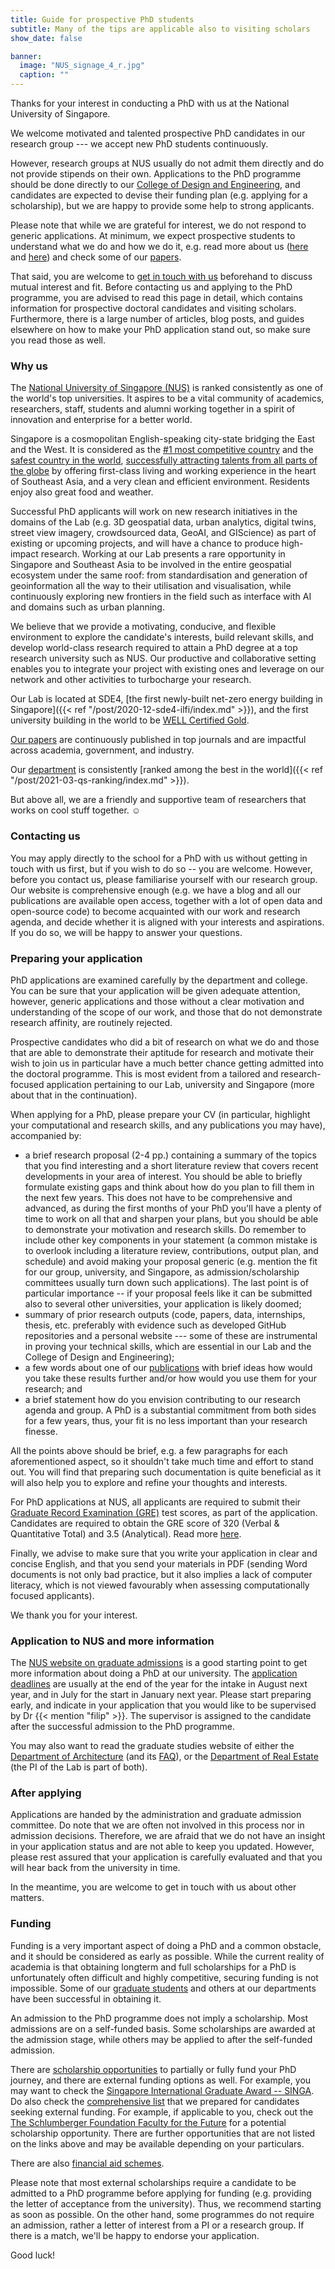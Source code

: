```yaml
---
title: Guide for prospective PhD students
subtitle: Many of the tips are applicable also to visiting scholars 
show_date: false

banner:
  image: "NUS_signage_4_r.jpg"
  caption: ""
---
```


Thanks for your interest in conducting a PhD with us at the National University of Singapore.

We welcome motivated and talented prospective PhD candidates in our research group --- we accept new PhD students continuously.

However, research groups at NUS usually do not admit them directly and do not provide stipends on their own.
Applications to the PhD programme should be done directly to our [College of Design and Engineering](http://www.cde.nus.edu.sg), and candidates are expected to devise their funding plan (e.g. applying for a scholarship), but we are happy to provide some help to strong applicants.

Please note that while we are grateful for interest, we do not respond to generic applications. 
At minimum, we expect prospective students to understand what we do and how we do it, e.g. read more about us ([here](../../about) and [here](../why-us)) and check some of our [papers](/publication).

That said, you are welcome to [get in touch with us](/#contact) beforehand to discuss mutual interest and fit.
Before contacting us and applying to the PhD programme, you are advised to read this page in detail, which contains information for prospective doctoral candidates and visiting scholars.
Furthermore, there is a large number of articles, blog posts, and guides elsewhere on how to make your PhD application stand out, so make sure you read those as well.

### Why us

The [National University of Singapore (NUS)](http://www.nus.edu.sg) is ranked consistently as one of the world's top universities.
It aspires to be a vital community of academics, researchers, staff, students and alumni working together in a spirit of innovation and enterprise for a better world.

Singapore is a cosmopolitan English-speaking city-state bridging the East and the West.
It is considered as the [#1 most competitive country](https://www.straitstimes.com/business/economy/singapore-economy-ranked-worlds-most-competitive) and the [safest country in the world](https://www.asiaone.com/singapore/singapore-ranked-safest-country-world-above-japan-survey), [successfully attracting talents from all parts of the globe](https://www.straitstimes.com/singapore/singapore-retains-top-spot-in-asia-pacific-index-for-talent-competitiveness) by offering first-class living and working experience in the heart of Southeast Asia, and a very clean and efficient environment.
Residents enjoy also great food and weather.

Successful PhD applicants will work on new research initiatives in the domains of the Lab (e.g. 3D geospatial data, urban analytics, digital twins, street view imagery, crowdsourced data, GeoAI, and GIScience) as part of existing or upcoming projects, and will have a chance to produce high-impact research.
Working at our Lab presents a rare opportunity in Singapore and Southeast Asia to be involved in the entire geospatial ecosystem under the same roof: from standardisation and generation of geoinformation all the way to their utilisation and visualisation, while continuously exploring new frontiers in the field such as interface with AI and domains such as urban planning.

We believe that we provide a motivating, conducive, and flexible environment to explore the candidate's interests, build relevant skills, and develop world-class research required to attain a PhD degree at a top research university such as NUS.
Our productive and collaborative setting enables you to integrate your project with existing ones and leverage on our network and other activities to turbocharge your research.

Our Lab is located at SDE4, [the first newly-built net-zero energy building in Singapore]({{< ref "/post/2020-12-sde4-ilfi/index.md" >}}), and the first university building in the world to be [WELL Certified Gold](https://www.wellcertified.com/).

[Our papers](/publication/) are continuously published in top journals and are impactful across academia, government, and industry.

Our [department](https://www.sde.nus.edu.sg/arch/) is consistently [ranked among the best in the world]({{< ref "/post/2021-03-qs-ranking/index.md" >}}).

But above all, we are a friendly and supportive team of researchers that works on cool stuff together. :relaxed:

### Contacting us

You may apply directly to the school for a PhD with us without getting in touch with us first, but if you wish to do so -- you are welcome.
However, before you contact us, please familiarise yourself with our research group.
Our website is comprehensive enough (e.g. we have a blog and all our publications are available open access, together with a lot of open data and open-source code) to become acquainted with our work and research agenda, and decide whether it is aligned with your interests and aspirations.
If you do so, we will be happy to answer your questions.


### Preparing your application

PhD applications are examined carefully by the department and college.
You can be sure that your application will be given adequate attention, however, generic applications and those without a clear motivation and understanding of the scope of our work, and those that do not demonstrate research affinity, are routinely rejected.

Prospective candidates who did a bit of research on what we do and those that are able to demonstrate their aptitude for research and motivate their wish to join us in particular have a much better chance getting admitted into the doctoral programme.
This is most evident from a tailored and research-focused application pertaining to our Lab, university and Singapore (more about that in the continuation).

When applying for a PhD, please prepare your CV (in particular, highlight your computational and research skills, and any publications you may have), accompanied by:
* a brief research proposal (2-4 pp.) containing a summary of the topics that you find interesting and a short literature review that covers recent developments in your area of interest. You should be able to briefly formulate existing gaps and think about how do you plan to fill them in the next few years. This does not have to be comprehensive and advanced, as during the first months of your PhD you'll have a plenty of time to work on all that and sharpen your plans, but you should be able to demonstrate your motivation and research skills. Do remember to include other key components in your statement (a common mistake is to overlook including a literature review, contributions, output plan, and schedule) and avoid making your proposal generic (e.g. mention the fit for our group, university, and Singapore, as admission/scholarship committees usually turn down such applications). The last point is of particular importance -- if your proposal feels like it can be submitted also to several other universities, your application is likely doomed;
* summary of prior research outputs (code, papers, data, internships, thesis, etc. preferably with evidence such as developed GitHub repositories and a personal website --- some of these are instrumental in proving your technical skills, which are essential in our Lab and the College of Design and Engineering);
* a few words about one of our [publications](/publication) with brief ideas how would you take these results further and/or how would you use them for your research; and
* a brief statement how do you envision contributing to our research agenda and group. A PhD is a substantial commitment from both sides for a few years, thus, your fit is no less important than your research finesse.

All the points above should be brief, e.g. a few paragraphs for each aforementioned aspect, so it shouldn't take much time and effort to stand out.
You will find that preparing such documentation is quite beneficial as it will also help you to explore and refine your thoughts and interests.

For PhD applications at NUS, all applicants are required to submit their [Graduate Record Examination (GRE)](https://www.ets.org/gre.html) test scores, as part of the application.
Candidates are required to obtain the GRE score of 320 (Verbal & Quantitative Total) and 3.5 (Analytical).
Read more [here](https://cde.nus.edu.sg/graduate/graduate-programmes-by-research/admission-requirement-2/).

Finally, we advise to make sure that you write your application in clear and concise English, and that you send your materials in PDF (sending Word documents is not only bad practice, but it also implies a lack of computer literacy, which is not viewed favourably when assessing computationally focused applicants).

We thank you for your interest.

### Application to NUS and more information

The [NUS website on graduate admissions](https://nusgs.nus.edu.sg) is a good starting point to get more information about doing a PhD at our university.
The [application deadlines](https://cde.nus.edu.sg/graduate/graduate-programmes-by-research/application-period-2/) are usually at the end of the year for the intake in August next year, and in July for the start in January next year.
Please start preparing early, and indicate in your application that you would like to be supervised by Dr {{< mention "filip" >}}.
The supervisor is assigned to the candidate after the successful admission to the PhD programme.

You may also want to read the graduate studies website of either the [Department of Architecture](https://cde.nus.edu.sg/arch/programmes/higher-degrees-by-research/) (and its [FAQ](https://cde.nus.edu.sg/arch/programmes/higher-degrees-by-research/frequently-asked-questions/)), or the [Department of Real Estate](https://bschool.nus.edu.sg/real-estate/phd/curriculum/) (the PI of the Lab is part of both).

### After applying

Applications are handed by the administration and graduate admission committee.
Do note that we are often not involved in this process nor in admission decisions.
Therefore, we are afraid that we do not have an insight in your application status and are not able to keep you updated.
However, please rest assured that your application is carefully evaluated and that you will hear back from the university in time.

In the meantime, you are welcome to get in touch with us about other matters.

### Funding

Funding is a very important aspect of doing a PhD and a common obstacle, and it should be considered as early as possible.
While the current reality of academia is that obtaining longterm and full scholarships for a PhD is unfortunately often difficult and highly competitive, securing funding is not impossible.
Some of our [graduate students](/people/) and others at our departments have been successful in obtaining it.

An admission to the PhD programme does not imply a scholarship.
Most admissions are on a self-funded basis. 
Some scholarships are awarded at the admission stage, while others may be applied to after the self-funded admission. 

There are [scholarship opportunities](https://nusgs.nus.edu.sg/scholarships/) to partially or fully fund your PhD journey, and there are external funding options as well.
For example, you may want to check the [Singapore International Graduate Award -- SINGA](https://www.a-star.edu.sg/Scholarships/for-graduate-studies/singapore-international-graduate-award-singa).
Do also check the [comprehensive list](../fellowships) that we prepared for candidates seeking external funding.
For example, if applicable to you, check out the [The Schlumberger Foundation Faculty for the Future](https://www.facultyforthefuture.net) for a potential scholarship opportunity.
There are further opportunities that are not listed on the links above and may be available depending on your particulars.

There are also [financial aid schemes](https://nusgs.nus.edu.sg/financial-aid/).

Please note that most external scholarships require a candidate to be admitted to a PhD programme before applying for funding (e.g. providing the letter of acceptance from the university).
Thus, we recommend starting as soon as possible.
On the other hand, some programmes do not require an admission, rather a letter of interest from a PI or a research group.
If there is a match, we'll be happy to endorse your application.

Good luck!
